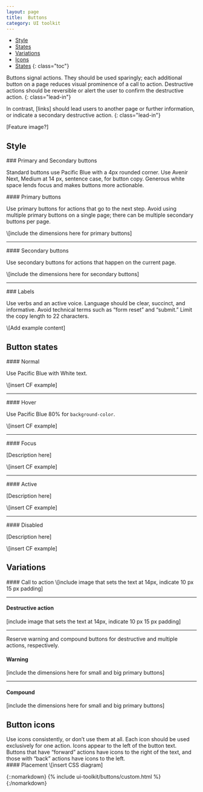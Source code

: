 ```yaml
---
layout: page
title:  Buttons
category: UI toolkit
---
```


- [Style](#visual-style)
- [States](#button-types)
- [Variations](#button-labels)
- [Icons](#button-icons)
- [States](#button-states)
{: class="toc"}

<div class="content-67 content-first">

Buttons signal actions. They should be used sparingly; each additional button on a page reduces visual prominence of a call to action. Destructive actions should be reversible or alert the user to confirm the destructive action. 
{: class="lead-in"}

In contrast, [links] should lead users to another page or further information, or indicate a secondary destructive action.
{: class="lead-in"}

</div>

<div class="content-33 content-last">
	
[Feature image?]

</div>

## Style

<div class="content-33 content-first">
### Primary and Secondary buttons
<p>Standard buttons use Pacific Blue with a 4px rounded corner. Use Avenir Next, Medium at 14 px, sentence case, for button copy. Generous white space lends focus and makes buttons more actionable.</p>
</div>

<div class="content-67 content-last">

<div class="content-50 content-first">
#### Primary buttons
<p>Use primary buttons for actions that go to the next step. Avoid using multiple primary buttons on a single page; there can be multiple secondary buttons per page.</p>
</div>

<div class="content-50 content-last">
\[include the dimensions here for primary buttons]
</div>

---

<div class="content-50 content-first">
#### Secondary buttons
<p>Use secondary buttons for actions that happen on the current page.</p>
</div>

<div class="content-50 content-last">
\[include the dimensions here for secondary buttons]
</div>

---

</div>

<div class="content-33 content-first">
### Labels
<p>Use verbs and an active voice. Language should be clear, succinct, and informative. Avoid technical terms such as “form reset” and “submit.” Limit the copy length to 22 characters.</p>
</div>

<div class="content-67 content-last">
\[Add example content]
</div>

## Button states

<div class="content-67 content-first">
#### Normal
<p>Use Pacific Blue with White text.</p>
</div>

<div class="content-33 content-last">
\[insert CF example]
</div>

---

<div class="content-67 content-first">
#### Hover
<p>Use Pacific Blue 80% for <code>background-color</code>.</p>
</div>

<div class="content-33 content-last">
\[insert CF example]
</div>

---

<div class="content-67 content-first">
#### Focus
<p>[Description here]</p>
</div>

<div class="content-33 content-last">
\[insert CF example]
</div>

---

<div class="content-67 content-first">
#### Active
<p>[Description here]</p>
</div>

<div class="content-33 content-last">
\[insert CF example]
</div>

---

<div class="content-67 content-first">
#### Disabled
<p>[Description here]</p>
</div>

<div class="content-33 content-last">
\[insert CF example]
</div>

## Variations

<div class="content-67 content-last">
#### Call to action
\[include image that sets the text at 14px, indicate 10 px 15 px padding]

---

#### Destructive action
\[include image that sets the text at 14px, indicate 10 px 15 px padding]

---

<p>Reserve warning and compound buttons for destructive and multiple actions, respectively.</p>

#### Warning
\[include the dimensions here for small and big primary buttons]

---

#### Compound
\[include the dimensions here for small and big primary buttons]
</div>

## Button icons

<div class="content-33 content-first">
Use icons consistently, or don’t use them at all. Each icon should be used exclusively for one action. Icons appear to the left of the button text. Buttons that have “forward” actions have icons to the right of the text, and those with “back” actions have icons to the left.
</div>

<div class="content-67 content-last">
#### Placement
\[insert CSS diagram]
</div>


{::nomarkdown}
{% include ui-toolkit/buttons/custom.html %}
{:/nomarkdown}
